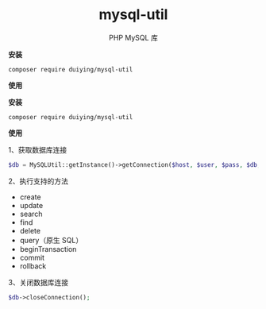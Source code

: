 <h1 align="center">
    mysql-util
</h1>

<p align="center">PHP MySQL 库</p>  

**安装**

```shell
composer require duiying/mysql-util
```

**使用**

**安装**

```shell
composer require duiying/mysql-util
```

**使用**  

1、获取数据库连接

```php
$db = MySQLUtil::getInstance()->getConnection($host, $user, $pass, $db, $port);
```

2、执行支持的方法  

- create
- update
- search
- find
- delete
- query（原生 SQL）
- beginTransaction
- commit
- rollback

3、关闭数据库连接  

```php
$db->closeConnection();
```

